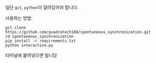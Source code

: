 일단 `git`, `python`이 깔려있어야 합니다.

사용하는 방법:
```
git clone https://github.com/quadratech188/spontaneous_synchronization.git
cd spontaneous_synchronization
pip install -r requirements.txt
python interactive.py
```
터미널에 붙여넣으면 됩니당
